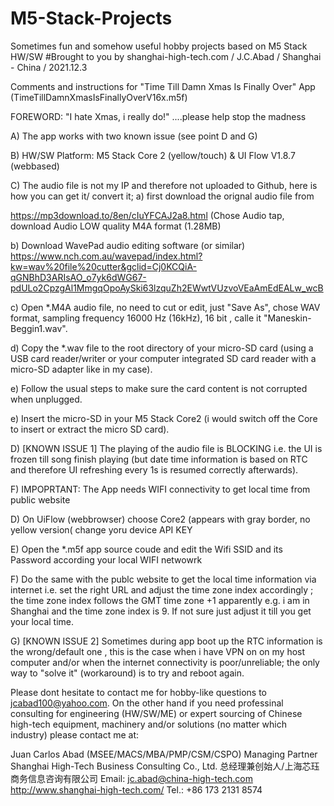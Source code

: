 # M5-Stack-Projects
Sometimes fun and somehow useful hobby projects based on M5 Stack HW/SW
#Brought to you by shanghai-high-tech.com / J.C.Abad / Shanghai - China / 2021.12.3

Comments and instructions for "Time Till Damn Xmas Is Finally Over" App (TimeTillDamnXmasIsFinallyOverV16x.m5f) 

FOREWORD: "I hate Xmas, i really do!" ....please help stop the madness

A) The app works with two known issue (see point D and G)

B) HW/SW Platform: M5 Stack Core 2 (yellow/touch) & UI Flow V1.8.7 (webbased) 

C) The audio file is not my IP and therefore not uploaded to Github, here is how you can get it/ convert it; 
a) first download the orignal audio file from  

https://mp3download.to/8en/cIuYFCAJ2a8.html (Chose Audio tap, download Audio LOW quality M4A format (1.28MB)

b) Download WavePad audio editing software (or similar) https://www.nch.com.au/wavepad/index.html?kw=wav%20file%20cutter&gclid=Cj0KCQiA-qGNBhD3ARIsAO_o7yk6dWG67-pdULo2CpzgAl1MmgqOpoAySki63lzquZh2EWwtVUzvoVEaAmEdEALw_wcB  

c) Open *.M4A audio file, no need to cut or edit, just "Save As", chose WAV format, sampling frequency 16000 Hz (16kHz), 16 bit , calle it "Maneskin-Beggin1.wav".

d) Copy the *.wav file to the root directory of your micro-SD card (using a USB card reader/writer or your computer integrated SD card reader with a micro-SD adapter like in my case). 

e) Follow the usual steps to make sure the card content is not corrupted when unplugged. 

e) Insert the micro-SD in your M5 Stack Core2 (i would switch off the Core to insert or extract the micro SD card).


D) [KNOWN ISSUE 1] The playing of the audio file is BLOCKING i.e. the UI is frozen till song finish playing (but date time information  is based on  RTC and therefore UI refreshing every 1s is resumed correctly afterwards). 

F) IMPOPRTANT: The App needs WIFI connectivity to get local time from public website 

D) On UiFlow (webbrowser) choose Core2 (appears with gray border, no yellow version( change yoru device API KEY

E) Open the *.m5f app source coude and edit the Wifi SSID and its Password according your local WIFI netwowrk

F) Do the same with the publc website to get the local time information via internet i.e. set the right URL and adjust the time zone index accordingly ;
the time zone index follows the GMT time zone +1 apparently e.g. i am in Shanghai and the time zone index is 9. If not sure just adjust it till you get your local time.

G) [KNOWN ISSUE 2] Sometimes during app boot up the RTC information is the wrong/default one , this is the case when i have VPN on on my host computer and/or when the internet connectivity is poor/unreliable; the only way to "solve it" (workaround) is to try and reboot again. 

Please dont hesitate to contact me for hobby-like questions to jcabad100@yahoo.com. On the other hand if you need professinal consulting for engineering (HW/SW/ME) or expert sourcing of Chinese high-tech equipment, machinery and/or solutions (no matter which industry) please contact me at:

Juan Carlos Abad (MSEE/MACS/MBA/PMP/CSM/CSPO)
Managing Partner 
Shanghai High-Tech Business Consulting Co., Ltd.
总经理兼创始人/上海芯珏商务信息咨询有限公司
Email: jc.abad@china-high-tech.com
http://www.shanghai-high-tech.com/
Tel.: +86 173 2131 8574
